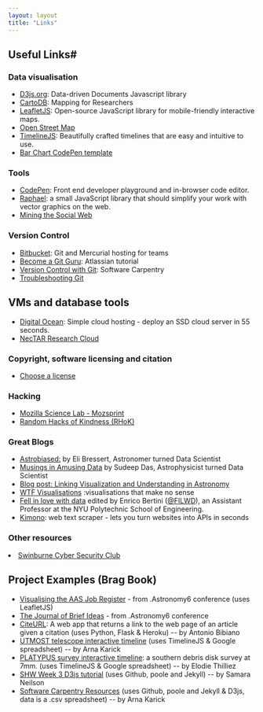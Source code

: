 ```yaml
---
layout: layout
title: "Links"
---
```


<!-- You can edit this whole page, remove it, or use it as basis for any non-post pages you have. -->
<section class="content">

# Useful Links#

### Data visualisation 

* [D3js.org](http://d3js.org): Data-driven Documents Javascript library
* [CartoDB](http://cartodb.com): Mapping for Researchers
* [LeafletJS](http://leafletjs.com): Open-source JavaScript library for mobile-friendly interactive maps.
* [Open Street Map](https://www.openstreetmap.org)
* [TimelineJS](http://timeline.knightlab.com): Beautifully crafted timelines that are easy and intuitive to use.
* [Bar Chart CodePen template](http://codepen.io/mbostock/pen/Jaemg)


### Tools 

* [CodePen](http://codepen.io): Front end developer playground and in-browser code editor.
* [Raphael](http://raphaeljs.com): a small JavaScript library that should simplify your work with vector graphics on the web.
* [Mining the Social Web](http://nbviewer.ipython.org/github/ptwobrussell/Mining-the-Social-Web-2nd-Edition/tree/master/ipynb/)

### Version Control 

* [Bitbucket](https://bitbucket.org/): Git and Mercurial hosting for teams
* [Become a Git Guru](https://www.atlassian.com/git/tutorials/): Atlassian tutorial
* [Version Control with Git](http://swcarpentry.github.io/git-novice/): Software Carpentry
* [Troubleshooting Git](https://sethrobertson.github.io/GitFixUm/fixup.html)

## VMs and database tools ##

* [Digital Ocean](https://www.digitalocean.com): Simple cloud hosting - deploy an SSD cloud server in 55 seconds.
* [NecTAR Research Cloud](https://www.nectar.org.au/research-cloud)

### Copyright, software licensing and citation 

* [Choose a license](http://choosealicense.com)

### Hacking 

* [Mozilla Science Lab - Mozsprint](https://forum.mozillascience.org/t/mozsprint-projects-where-to-start/239)
* [Random Hacks of Kindness (RHoK)](http://www.rhokaustralia.org)

### Great Blogs

<ul>
<li><a href="http://www.astrobiased.com">Astrobiased:</a> by Eli Bressert, Astronomer turned Data Scientist</a></li>
<li><a href="http://datamusing.info">Musings in Amusing Data</a> by Sudeep Das, Astrophysicist turned Data Scientist</a></li>
<li><a href="http://www.astrobetter.com/linking-visualization-and-understanding-in-astronomy-aas223/">Blog post: Linking Visualization and Understanding in Astronomy</a></li>
<li><a href="http://viz.wtf">WTF Visualisations</a> :visualisations that make no sense</li>
<li><a href="http://fellinlovewithdata.com">Fell in love with data</a> edited by Enrico Bertini  (<a href="https://twitter.com/filwd">@FILWD</a>), an Assistant Professor at the NYU Polytechnic School of Engineering.</li>
<li><a href="https://www.kimonolabs.com/about">Kimono</a>: web text scraper - lets you turn websites into APIs in seconds</li>
</ul>

### Other resources 

<li><a href="http://scsc.wtf">Swinburne Cyber Security Club</a></li>

## Project Examples (Brag Book) ##

<ul>
<li><a href="http://www.physics.usyd.edu.au/~vmoss/jobvis/" target="new">Visualising the AAS Job Register</a> - from .Astronomy6 conference (uses LeafletJS)</li>
<li><a href="http://ideas.theoj.org" target="new">The Journal of Brief Ideas</a> - from .Astronomy6 conference</li>
<li><a href="http://citeurl.herokuapp.com/search" target="new">CiteURL</a>: A web app that returns a link to the web page of an article given a citation (uses Python, Flask & Heroku) -- by Antonio Bibiano</li><li><a href="http://cdn.knightlab.com/libs/timeline/latest/embed/index.html?source=1Ew3qdqfPaDemmBy0zsdyBlL0QFCulJKqL_4Kea_AMWw&font=Bevan-PotanoSans&maptype=toner&lang=en&start_zoom_adjust=2&height=650" target="new">UTMOST telescope interactive timeline</a> (uses TimelineJS & Google spreadsheet) -- by Arna Karick </li>
<li><a href="http://cdn.knightlab.com/libs/timeline/latest/embed/index.html?source=0AtZUlHbzLE_hdHJSeTZldGJJQW5RMFpfY0ZadjFDUGc&font=Bevan-PotanoSans&maptype=toner&lang=en&start_at_end=true&height=650" target="new">PLATYPUS survey interactive timeline</a>: a southern debris disk survey at 7mm. (uses TimelineJS & Google spreadsheet) -- by Elodie Thilliez </li>
<li><a href="http://evilangelpixie.github.io/d3js/" target="new">SHW Week 3 D3js tutorial</a> (uses Github, poole and Jekyll) -- by Samara Neilson</li>
<li><a href="http://drarnakarick.github.io/software-carpentry-resources/" target="new">Software Carpentry Resources</a> (uses Github, poole and Jekyll &amp; D3js, data is a .csv spreadsheet) -- by Arna Karick</li>
</ul>

</section>


